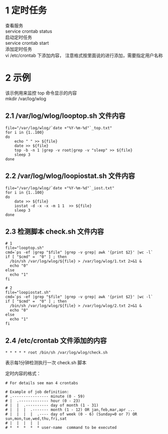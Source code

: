 # 1 定时任务
查看服务   
service crontab status  
启动定时任务  
service crontab start  
添加定时任务  
vi /etc/crontab 下添加内容， 注意格式按里面说的进行添加，需要指定用户名称  

# 2 示例
该示例用来监控 top 命令显示的内容  
mkdir /var/log/wlog

## 2.1 /var/log/wlog/looptop.sh 文件内容  
```
file="/var/log/wlog/`date +"%Y-%m-%d"`_top.txt"
for i in {1..100}
do
    echo " " >> ${file}
    date >> ${file}
    top -b -n 1 |grep -v root|grep -v "sleep" >> ${file}
    sleep 3
done

```
## 2.2 /var/log/wlog/loopiostat.sh 文件内容  
```
file="/var/log/wlog/`date +"%Y-%m-%d"`_iost.txt"
for i in {1..100}
do
    date >> ${file}
    iostat -d -x -x -m 1 1  >> ${file}
    sleep 3
done
```
## 2.3 检测脚本 check.sh 文件内容  

```
# 1
file="looptop.sh"
cmd=`ps -ef |grep "$file" |grep -v grep| awk '{print $2}' |wc -l`
if [ "$cmd" =  "0" ] ; then
  /bin/sh /var/log/wlog/${file} > /var/log/wlog/1.txt 2>&1 & 
  echo "0"
else
  echo "1"
fi

# 2
file="loopiostat.sh"
cmd=`ps -ef |grep "$file" |grep -v grep| awk '{print $2}' |wc -l`
if [ "$cmd" =  "0" ] ; then
  /bin/sh /var/log/wlog/${file} > /var/log/wlog/2.txt 2>&1 &
  echo "0"
else
  echo "1"
fi
```
## 2.4 /etc/crontab 文件添加的内容  

```
* * * * * root /bin/sh /var/log/wlog/check.sh
```
表示每1分钟检测执行一次 check.sh 脚本  

定时内容的格式：  
```
# For details see man 4 crontabs  

# Example of job definition:  
# .---------------- minute (0 - 59)  
# |  .------------- hour (0 - 23)  
# |  |  .---------- day of month (1 - 31)  
# |  |  |  .------- month (1 - 12) OR jan,feb,mar,apr ...  
# |  |  |  |  .---- day of week (0 - 6) (Sunday=0 or 7) OR sun,mon,tue,wed,thu,fri,sat  
# |  |  |  |  |  
# *  *  *  *  * user-name  command to be executed  

```


